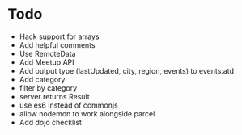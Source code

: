 # Todo

- Hack support for arrays
- Add helpful comments
- Use RemoteData
- Add Meetup API
- Add output type (lastUpdated, city, region, events) to events.atd
- Add category
- filter by category
- server returns Result
- use es6 instead of commonjs
- allow nodemon to work alongside parcel
- Add dojo checklist
